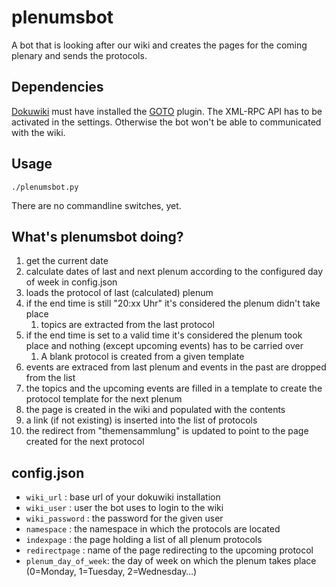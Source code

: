# plenumsbot

A bot that is looking after our wiki and creates the pages for the coming plenary and sends the protocols.

## Dependencies

[Dokuwiki](https://dokuwiki.org) must have installed the [GOTO](https://dokuwiki.org/plugin:goto) plugin. The XML-RPC API has to be activated in the settings. Otherwise the bot won't be able to communicated with the wiki.

## Usage

`./plenumsbot.py`

There are no commandline switches, yet.

## What's plenumsbot doing?

1. get the current date
1. calculate dates of last and next plenum according to the configured day of week in config.json
1. loads the protocol of last (calculated) plenum
1. if the end time is still "20:xx Uhr" it's considered the plenum didn't take place
   1. topics are extracted from the last protocol
1. if the end time is set to a valid time it's considered the plenum took place and nothing (except upcoming events) has to be carried over
   1. A blank protocol is created from a given template
1. events are extraced from last plenum and events in the past are dropped from the list
1. the topics and the upcoming events are filled in a template to create the protocol template for the next plenum
1. the page is created in the wiki and populated with the contents
1. a link (if not existing) is inserted into the list of protocols
1. the redirect from "themensammlung" is updated to point to the page created for the next protocol

## config.json

- `wiki_url` : base url of your dokuwiki installation
- `wiki_user` : user the bot uses to login to the wiki
- `wiki_password` : the password for the given user
- `namespace` : the namespace in which the protocols are located
- `indexpage` : the page holding a list of all plenum protocols
- `redirectpage` : name of the page redirecting to the upcoming protocol
- `plenum_day_of_week`: the day of week on which the plenum takes place (0=Monday, 1=Tuesday, 2=Wednesday…)
